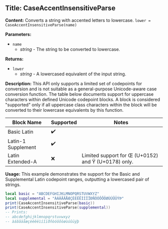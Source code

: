 ## Title: CaseAccentInsensitiveParse

**Content:**
Converts a string with accented letters to lowercase.
`lower = CaseAccentInsensitiveParse(name)`

**Parameters:**
- `name`
  - *string* - The string to be converted to lowercase.

**Returns:**
- `lower`
  - *string* - A lowercased equivalent of the input string.

**Description:**
This API only supports a limited set of codepoints for conversion and is not suitable as a general-purpose Unicode-aware case conversion function.
The table below documents support for uppercase characters within defined Unicode codepoint blocks. A block is considered "supported" only if all uppercase class characters within the block will be converted to their lowercase equivalents by this function.

| Block Name         | Supported | Notes                                                                 |
|--------------------|-----------|-----------------------------------------------------------------------|
| Basic Latin        | ✔️        |                                                                       |
| Latin-1 Supplement | ✔️        |                                                                       |
| Latin Extended-A   | ❌        | Limited support for Œ (U+0152) and Ÿ (U+0178) only.                   |

**Usage:**
This example demonstrates the support for the Basic and Supplemental Latin codepoint ranges, outputting a lowercased pair of strings.
```lua
local basic = "ABCDEFGHIJKLMNOPQRSTUVWXYZ"
local supplemental = "ÀÁÂÃÄÅÆÇÈÉÊËÌÍÎÏÐÑÒÓÔÕÖØÙÚÛÜÝÞ"
print(CaseAccentInsensitiveParse(basic))
print(CaseAccentInsensitiveParse(supplemental))
-- Prints:
-- abcdefghijklmnopqrstuvwxyz
-- àáâãäåæçèéêëìíîïðñòóôõöøùúûüýþ
```